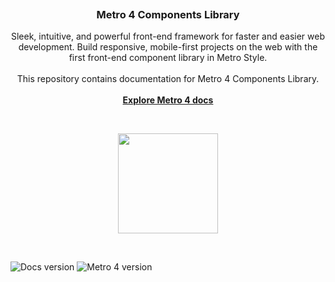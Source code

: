 <p align="center">
  <a href="https://metroui.org.ua/v4/">
    <img src="https://metroui.org.ua/images/logo4.png" alt="">
  </a>

  <h3 align="center">Metro 4 Components Library</h3>
</p>

<p align="center">
    Sleek, intuitive, and powerful front-end framework for faster and easier web development.
 Build responsive, mobile-first projects on the web with the first front-end component library in Metro Style.
    <br>
    <br>
    This repository contains documentation for Metro 4 Components Library.
    <br>
    <br>
    <a href="https://metroui.org.ua/"><strong>Explore Metro 4 docs</strong></a>
</p>

<br>
<p align="center">
<a href="https://www.patreon.com/metroui">
	<img src="https://c5.patreon.com/external/logo/become_a_patron_button@2x.png" width="160">
</a>
</p>
<br>

<p align="center">

![Docs version](https://img.shields.io/badge/Docs%20version-2019.1-darklime.svg)
![Metro 4 version](https://img.shields.io/badge/Metro%204-4.3.3-darklime.svg)

</p>
